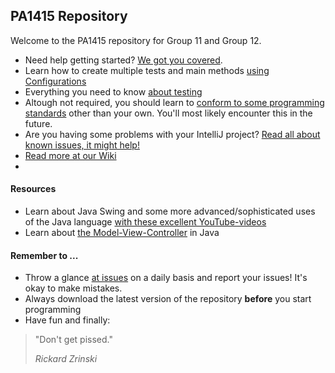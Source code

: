 ## PA1415 Repository

Welcome to the PA1415 repository for Group 11 and Group 12.

* Need help getting started? [We got you covered](https://github.com/devinant/PA1415/wiki/Getting-Started-with-IntelliJ).
* Learn how to create multiple tests and main methods [using Configurations](https://github.com/devinant/PA1415/wiki/Configurations-in-IntelliJ)
* Everything you need to know [about testing](https://github.com/devinant/PA1415/wiki/Testing-with-IntelliJ)
* Altough not required, you should learn to [conform to some programming standards](https://github.com/devinant/PA1415/wiki/Conventions) other than your own. You'll most likely encounter this in the future.
* Are you having some problems with your IntelliJ project? [Read all about known issues, it might help!](https://github.com/devinant/PA1415/wiki/Known-Issues-(IntelliJ))
* [Read more at our Wiki](https://github.com/devinant/PA1415/wiki)
* 
#### Resources
* Learn about Java Swing and some more advanced/sophisticated uses of the Java language [with these excellent YouTube-videos](https://www.youtube.com/user/OverG88/videos)
* Learn about [the Model-View-Controller](https://www.youtube.com/watch?v=dTVVa2gfht8) in Java


#### Remember to ...
* Throw a glance [at issues](https://github.com/devinant/PA1415/issues) on a daily basis and report your issues! It's okay to make mistakes.
* Always download the latest version of the repository __before__ you start programming
* Have fun and finally:

> "Don't get pissed."
>
> _Rickard Zrinski_
